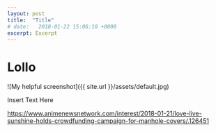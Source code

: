 ```yaml
---
layout: post
title:  "Title"
# date:   2018-01-22 15:06:10 +0000
excerpt: Excerpt
---
```


# Lollo

![My helpful screenshot]({{ site.url }}/assets/default.jpg)

Insert Text Here

https://www.animenewsnetwork.com/interest/2018-01-21/love-live-sunshine-holds-crowdfunding-campaign-for-manhole-covers/.126451